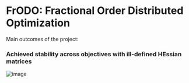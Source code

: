 # FrODO: Fractional Order Distributed Optimization

Main outcomes of the project:

### Achieved stability across objectives with ill-defined HEssian matrices

![image](https://github.com/AndreiLix/FrODO/assets/94043928/e54c963f-bc52-49a8-9397-c190bcc62b61)
